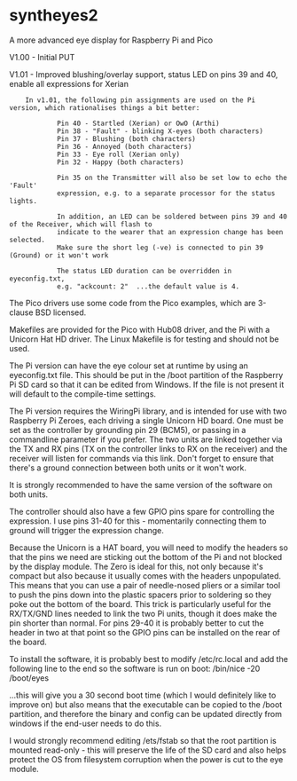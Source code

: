 # syntheyes2
A more advanced eye display for Raspberry Pi and Pico


V1.00 - Initial PUT


V1.01 - Improved blushing/overlay support, status LED on pins 39 and 40, enable all expressions for Xerian

        In v1.01, the following pin assignments are used on the Pi version, which rationalises things a bit better:

                Pin 40 - Startled (Xerian) or OwO (Arthi)
                Pin 38 - "Fault" - blinking X-eyes (both characters)
                Pin 37 - Blushing (both characters)
                Pin 36 - Annoyed (both characters)
                Pin 33 - Eye roll (Xerian only)
                Pin 32 - Happy (both characters)

                Pin 35 on the Transmitter will also be set low to echo the 'Fault'
                expression, e.g. to a separate processor for the status lights.

                In addition, an LED can be soldered between pins 39 and 40 of the Receiver, which will flash to
                indicate to the wearer that an expression change has been selected.
                Make sure the short leg (-ve) is connected to pin 39 (Ground) or it won't work

                The status LED duration can be overridden in eyeconfig.txt,
                e.g. "ackcount: 2"  ...the default value is 4.


The Pico drivers use some code from the Pico examples, which are 3-clause BSD licensed.

Makefiles are provided for the Pico with Hub08 driver, and the Pi with a Unicorn Hat HD driver.
The Linux Makefile is for testing and should not be used.


The Pi version can have the eye colour set at runtime by using an eyeconfig.txt file.
This should be put in the /boot partition of the Raspberry Pi SD card so that it can be edited from Windows.
If the file is not present it will default to the compile-time settings.

The Pi version requires the WiringPi library, and is intended for use with two Raspberry Pi Zeroes, each driving a single Unicorn HD board.
One must be set as the controller by grounding pin 29 (BCM5), or passing in a commandline parameter if you prefer.
The two units are linked together via the TX and RX pins (TX on the controller links to RX on the receiver) and the receiver will listen
for commands via this link.  Don't forget to ensure that there's a ground connection between both units or it won't work.

It is strongly recommended to have the same version of the software on both units.

The controller should also have a few GPIO pins spare for controlling the expression.  I use pins 31-40 for this - momentarily connecting
them to ground will trigger the expression change.

Because the Unicorn is a HAT board, you will need to modify the headers so that the pins we need are sticking out the bottom of the Pi and
not blocked by the display module.
The Zero is ideal for this, not only because it's compact but also because it usually comes with the headers unpopulated.  This means that
you can use a pair of needle-nosed pliers or a similar tool to push the pins down into the plastic spacers prior to soldering so they poke
out the bottom of the board.  This trick is particularly useful for the RX/TX/GND lines needed to link the two Pi units, though it does
make the pin shorter than normal.
For pins 29-40 it is probably better to cut the header in two at that point so the GPIO pins can be installed on the rear of the board.

To install the software, it is probably best to modify /etc/rc.local and add the following line to the end so the software is run on boot:
/bin/nice -20 /boot/eyes

...this will give you a 30 second boot time (which I would definitely like to improve on) but also means that the executable can be
copied to the /boot partition, and therefore the binary and config can be updated directly from windows if the end-user needs to do this.

I would strongly recommend editing /ets/fstab so that the root partition is mounted read-only - this will preserve the life of the SD card
and also helps protect the OS from filesystem corruption when the power is cut to the eye module.

